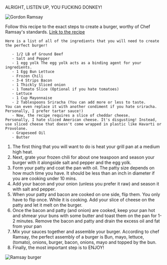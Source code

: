 ALRIGHT, LISTEN UP, YOU FUCKING DONKEY!


![Gordon Ramsay](https://github.com/user-attachments/assets/09cefda8-cf69-435c-b1eb-37535523f265)

Follow this recipe to the exact steps to create a burger, worthy of Chef Ramsay's standards.
[Link to the recipe](https://www.gordonramsay.com/gr/recipes/gordons-burger-in-10-minutes/)

```
Here is a list of all of the ingredients that you will need to create the perfect burger!

   - 1/2 LB of Ground Beef
   - Salt and Pepper
   - 1 egg yolk The egg yolk acts as a binding agent for your ingredients.
   - 1 Egg Bun Lettuce
   - Frozen Chili
   - 3-4 Strips Bacon
   - 1 Thickly Sliced onion
   - 1 Tomato Slice (Optional if you hate tomatoes)
   - Lettuce
   - 1 Cup Mayonnaise
   - 2 Tablespoons Sriracha (You can add more or less to taste.
You can even replace it with another condiment if you hate sriracha. Personally, I prefer tartar sauce!)
   - Now, the recipe requires a slice of cheddar cheese.
Personally, I hate sliced American cheese. It's disgusting! Instead, use sliced cheese that doesn't come wrapped in plastic like Havarti or Provolone.
   - Grapeseed Oil
   - Butter
```

1. The first thing that you will want to do is heat your grill pan at a medium high heat.
2. Next, grate your frozen chili for about one teaspoon and season your burger with it alongside salt and pepper and the egg yolk.
3. Form your patty and coat the pan with oil. The patty size depends on how much time you have.
It should be less than an inch in diameter if you are cooking under 10 mins.
4. Add your bacon and your onion (unless you prefer it raw) and season it with salt and pepper.
5. When your patty and bacon are cooked on one side, flip them. You only have to flip once. While it is cooking. Add your slice of cheese on the patty and let it melt on the burger.
6. Once the bacon and patty (and onion) are cooked, keep your pan hot and shmear your buns with some butter and toast them on the pan for 1-2 minutes. Remove the bacon and patty and drain the excess oil and fat from your pan
7. Mix your sauces together and assemble your burger. According to chef Ramsay, the perfect assembly of a burger is Bun, mayo, lettuce, (tomato), onions, burger, bacon, onions, mayo and topped by the bun.
8. Finally, the most important step is to ENJOY!

![Ramsay burger](https://github.com/user-attachments/assets/7668d3d1-ec84-4af3-9faa-bb08da2869e5)
